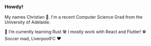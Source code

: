 ### Howdy!

My names Christian 	👋. I'm a recent Computer Science Grad from the University of Adelaide.

🌱 I’m currently learning Rust
🛠 I mostly work with React and Flutter!
⚽ Soccer mad, LiverpoolFC ❤️
